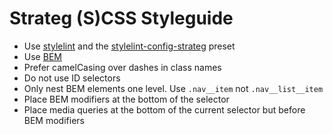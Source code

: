 # Strateg (S)CSS Styleguide

- Use [stylelint](https://github.com/stylelint/stylelint) and the [stylelint-config-strateg](packages/stylelint-config-strateg) preset
- Use [BEM](http://getbem.com/introduction/)
- Prefer camelCasing over dashes in class names
- Do not use ID selectors
- Only nest BEM elements one level. Use `.nav__item` not `.nav__list__item`
- Place BEM modifiers at the bottom of the selector
- Place media queries at the bottom of the current selector but before BEM modifiers

